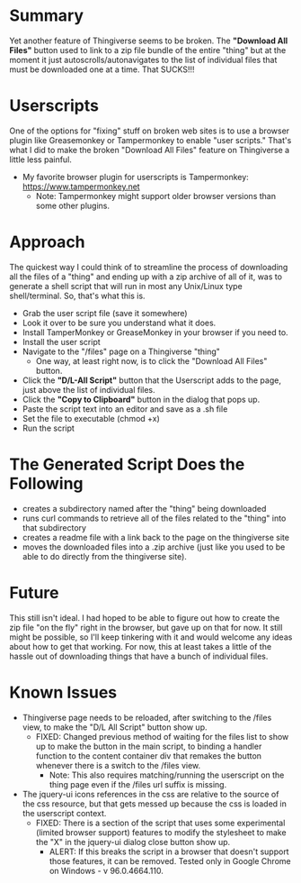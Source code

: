 # Summary
Yet another feature of Thingiverse seems to be broken.  The **"Download All Files"** button 
used to link to a zip file bundle of the entire "thing" but at the moment it just autoscrolls/autonavigates
to the list of individual files that must be downloaded one at a time.  That SUCKS!!!

# Userscripts
One of the options for "fixing" stuff on broken web sites is to use a browser plugin
like Greasemonkey or Tampermonkey to enable "user scripts."  That's what I did to make
the broken "Download All Files" feature on Thingiverse a little less painful.

* My favorite browser plugin for userscripts is Tampermonkey: https://www.tampermonkey.net
  * Note: Tampermonkey might support older browser versions than some other plugins.

# Approach
The quickest way I could think of to streamline the process of downloading all the files
of a "thing" and ending up with a zip archive of all of it, was to generate a shell
script that will run in most any Unix/Linux type shell/terminal.  So, that's what this is.

* Grab the user script file (save it somewhere)
* Look it over to be sure you understand what it does.
* Install TamperMonkey or GreaseMonkey in your browser if you need to.
* Install the user script
* Navigate to the "/files" page on a Thingiverse "thing" 
  * One way, at least right now, is to click the "Download All Files" button.
* Click the **"D/L-All Script"** button that the Userscript adds to the page, just above the list of individual files.
* Click the **"Copy to Clipboard"** button in the dialog that pops up.
* Paste the script text into an editor and save as a .sh file
* Set the file to executable (chmod +x)
* Run the script

# The Generated Script Does the Following
* creates a subdirectory named after the "thing" being downloaded
* runs curl commands to retrieve all of the files related to the "thing" into that subdirectory
* creates a readme file with a link back to the page on the thingiverse site
* moves the downloaded files into a .zip archive (just like you used to be able to do directly from the thingiverse site).

# Future
This still isn't ideal.  I had hoped to be able to figure out how to create the zip file "on the fly" right in
the browser, but gave up on that for now.  It still might be possible, so I'll keep tinkering with it
and would welcome any ideas about how to get that working.  For now, this at least takes a little of
the hassle out of downloading things that have a bunch of individual files.

# Known Issues
* Thingiverse page needs to be reloaded, after switching to the /files view, to make the 
"D/L All Script" button show up.
  * FIXED: Changed previous method of waiting for the files list to show up to make the button
  in the main script, to binding a handler function to the content container div that remakes
  the button whenever there is a switch to the /files view.
    * Note: This also requires matching/running the userscript on the thing page even if the 
    /files url suffix is missing.
* The jquery-ui icons references in the css are relative to the source of the css resource, but that gets
messed up because the css is loaded in the userscript context.  
  * FIXED: There is a section of the script that uses some experimental (limited browser support) 
  features to modify the stylesheet to make the "X" in the jquery-ui dialog close button show up.
    * ALERT: If this breaks the script in a browser that doesn't support
    those features, it can be removed.  Tested only in Google Chrome on Windows - v 96.0.4664.110.
